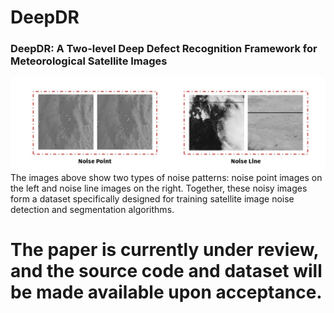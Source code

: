 # DeepDR
### DeepDR: A Two-level Deep Defect Recognition Framework for  Meteorological Satellite Images
 ![noise](https://github.com/weather-tech/DeepDR/blob/main/noise.jpg)
 The images above show two types of noise patterns: noise point images on the left and noise line images on the right. Together, these noisy images form a dataset specifically designed for training satellite image noise detection and segmentation algorithms.
# The paper is currently under review, and the source code and dataset will be made available upon acceptance.
